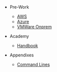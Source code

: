 - Pre-Work
  - [AWS](aws/aws-prework.md)
  - [Azure](azure/azure-prework.md)
  - [VMWare Onprem](vmware/vmware-prework.md)

- Academy
  - [Handbook](handbook.md)

- Appendixes
  - [Command Lines](common/clis/clis.md)
